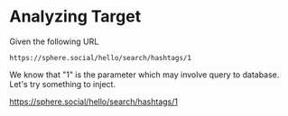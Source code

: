 # Analyzing Target
Given the following URL
```
https://sphere.social/hello/search/hashtags/1
```
We know that "1" is the parameter which may involve query to database. Let's try something to inject.

https://sphere.social/hello/search/hashtags/1